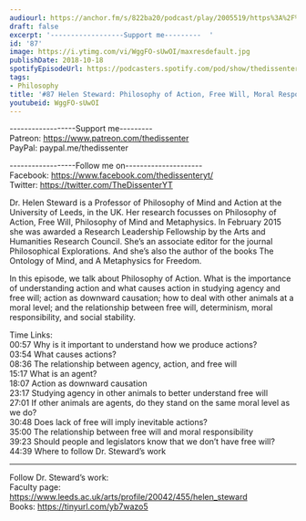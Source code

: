 ```yaml
---
audiourl: https://anchor.fm/s/822ba20/podcast/play/2005519/https%3A%2F%2Fd3ctxlq1ktw2nl.cloudfront.net%2Fproduction%2F2018-11-30%2F7706774-44100-2-2fd4de2a82edb.mp3
draft: false
excerpt: '------------------Support me---------  '
id: '87'
image: https://i.ytimg.com/vi/WggFO-sUwOI/maxresdefault.jpg
publishDate: 2018-10-18
spotifyEpisodeUrl: https://podcasters.spotify.com/pod/show/thedissenter/episodes/87-Helen-Steward-Philosophy-of-Action--Free-Will--Moral-Responsibility-e2rn2f
tags:
- Philosophy
title: '#87 Helen Steward: Philosophy of Action, Free Will, Moral Responsibility'
youtubeid: WggFO-sUwOI
---
```

<div class="timelinks">

------------------Support me---------  
Patreon: https://www.patreon.com/thedissenter  
PayPal: paypal.me/thedissenter

------------------Follow me on---------------------  
Facebook: https://www.facebook.com/thedissenteryt/  
Twitter: https://twitter.com/TheDissenterYT

Dr. Helen Steward is a Professor of Philosophy of Mind and Action at the University of Leeds, in the UK. Her research focusses on Philosophy of Action, Free Will, Philosophy of Mind and Metaphysics. In February 2015 she was awarded a Research Leadership Fellowship by the Arts and Humanities Research Council. She’s an associate editor for the journal Philosophical Explorations. And she’s also the author of the books The Ontology of Mind, and A Metaphysics for Freedom. 

In this episode, we talk about Philosophy of Action. What is the importance of understanding action and what causes action in studying agency and free will; action as downward causation; how to deal with other animals at a moral level; and the relationship between free will, determinism, moral responsibility, and social stability. 

Time Links:  
<time>00:57</time> Why is it important to understand how we produce actions?   
<time>03:54</time> What causes actions?      
<time>08:36</time> The relationship between agency, action, and free will   
<time>15:17</time> What is an agent?  
<time>18:07</time> Action as downward causation  
<time>23:17</time> Studying agency in other animals to better understand free will          
<time>27:01</time> If other animals are agents, do they stand on the same moral level as we do?       
<time>30:48</time> Does lack of free will imply inevitable actions?      
<time>35:00</time> The relationship between free will and moral responsibility  
<time>39:23</time> Should people and legislators know that we don’t have free will?  
<time>44:39</time> Where to follow Dr. Steward’s work

---

Follow Dr. Steward’s work:  
Faculty page: https://www.leeds.ac.uk/arts/profile/20042/455/helen_steward  
Books: https://tinyurl.com/yb7wazo5
</div>

